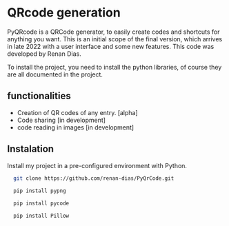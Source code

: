 
# QRcode generation

PyQRcode is a QRCode generator, to easily create codes and shortcuts for anything you want.
This is an initial scope of the final version, which arrives in late 2022 with a user interface and some new features.
This code was developed by Renan Dias.

To install the project, you need to install the python libraries, of course they are all documented in the project.


## functionalities
- Creation of QR codes of any entry. [alpha]
- Code sharing [in development]
- code reading in images [in development]

## Instalation

Install my project in a pre-configured environment with Python.
```bash
  git clone https://github.com/renan-dias/PyQrCode.git
  
  pip install pypng

  pip install pycode

  pip install Pillow 
```
    
